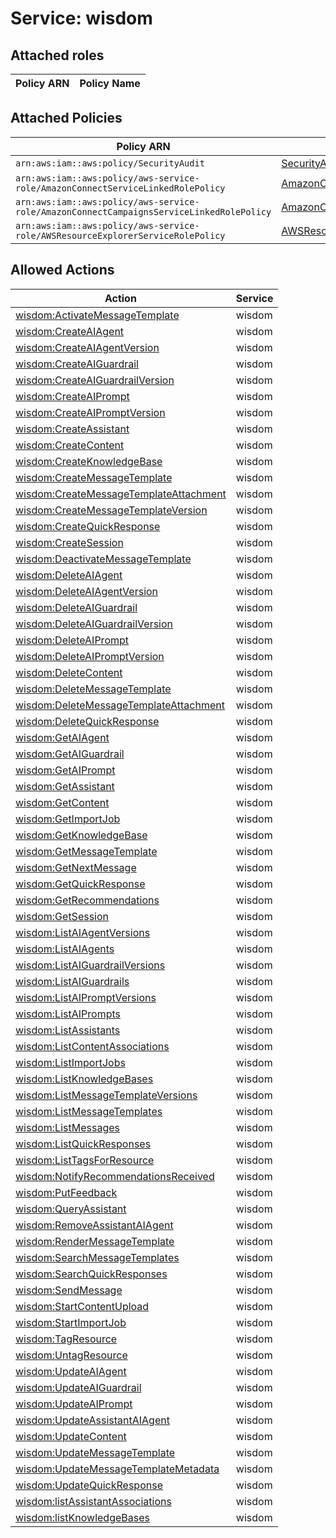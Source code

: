 # Service: wisdom

## Attached roles

| Policy ARN | Policy Name |
|------------|-------------|
## Attached Policies

| Policy ARN | Policy Name |
|------------|-------------|
| `arn:aws:iam::aws:policy/SecurityAudit` | [SecurityAudit](../policies.md#securityaudit) |
| `arn:aws:iam::aws:policy/aws-service-role/AmazonConnectServiceLinkedRolePolicy` | [AmazonConnectServiceLinkedRolePolicy](../policies.md#amazonconnectservicelinkedrolepolicy) |
| `arn:aws:iam::aws:policy/aws-service-role/AmazonConnectCampaignsServiceLinkedRolePolicy` | [AmazonConnectCampaignsServiceLinkedRolePolicy](../policies.md#amazonconnectcampaignsservicelinkedrolepolicy) |
| `arn:aws:iam::aws:policy/aws-service-role/AWSResourceExplorerServiceRolePolicy` | [AWSResourceExplorerServiceRolePolicy](../policies.md#awsresourceexplorerservicerolepolicy) |

## Allowed Actions

| Action | Service |
|--------|---------|
| [wisdom:ActivateMessageTemplate](../actions.md#wisdom:activatemessagetemplate) | wisdom |
| [wisdom:CreateAIAgent](../actions.md#wisdom:createaiagent) | wisdom |
| [wisdom:CreateAIAgentVersion](../actions.md#wisdom:createaiagentversion) | wisdom |
| [wisdom:CreateAIGuardrail](../actions.md#wisdom:createaiguardrail) | wisdom |
| [wisdom:CreateAIGuardrailVersion](../actions.md#wisdom:createaiguardrailversion) | wisdom |
| [wisdom:CreateAIPrompt](../actions.md#wisdom:createaiprompt) | wisdom |
| [wisdom:CreateAIPromptVersion](../actions.md#wisdom:createaipromptversion) | wisdom |
| [wisdom:CreateAssistant](../actions.md#wisdom:createassistant) | wisdom |
| [wisdom:CreateContent](../actions.md#wisdom:createcontent) | wisdom |
| [wisdom:CreateKnowledgeBase](../actions.md#wisdom:createknowledgebase) | wisdom |
| [wisdom:CreateMessageTemplate](../actions.md#wisdom:createmessagetemplate) | wisdom |
| [wisdom:CreateMessageTemplateAttachment](../actions.md#wisdom:createmessagetemplateattachment) | wisdom |
| [wisdom:CreateMessageTemplateVersion](../actions.md#wisdom:createmessagetemplateversion) | wisdom |
| [wisdom:CreateQuickResponse](../actions.md#wisdom:createquickresponse) | wisdom |
| [wisdom:CreateSession](../actions.md#wisdom:createsession) | wisdom |
| [wisdom:DeactivateMessageTemplate](../actions.md#wisdom:deactivatemessagetemplate) | wisdom |
| [wisdom:DeleteAIAgent](../actions.md#wisdom:deleteaiagent) | wisdom |
| [wisdom:DeleteAIAgentVersion](../actions.md#wisdom:deleteaiagentversion) | wisdom |
| [wisdom:DeleteAIGuardrail](../actions.md#wisdom:deleteaiguardrail) | wisdom |
| [wisdom:DeleteAIGuardrailVersion](../actions.md#wisdom:deleteaiguardrailversion) | wisdom |
| [wisdom:DeleteAIPrompt](../actions.md#wisdom:deleteaiprompt) | wisdom |
| [wisdom:DeleteAIPromptVersion](../actions.md#wisdom:deleteaipromptversion) | wisdom |
| [wisdom:DeleteContent](../actions.md#wisdom:deletecontent) | wisdom |
| [wisdom:DeleteMessageTemplate](../actions.md#wisdom:deletemessagetemplate) | wisdom |
| [wisdom:DeleteMessageTemplateAttachment](../actions.md#wisdom:deletemessagetemplateattachment) | wisdom |
| [wisdom:DeleteQuickResponse](../actions.md#wisdom:deletequickresponse) | wisdom |
| [wisdom:GetAIAgent](../actions.md#wisdom:getaiagent) | wisdom |
| [wisdom:GetAIGuardrail](../actions.md#wisdom:getaiguardrail) | wisdom |
| [wisdom:GetAIPrompt](../actions.md#wisdom:getaiprompt) | wisdom |
| [wisdom:GetAssistant](../actions.md#wisdom:getassistant) | wisdom |
| [wisdom:GetContent](../actions.md#wisdom:getcontent) | wisdom |
| [wisdom:GetImportJob](../actions.md#wisdom:getimportjob) | wisdom |
| [wisdom:GetKnowledgeBase](../actions.md#wisdom:getknowledgebase) | wisdom |
| [wisdom:GetMessageTemplate](../actions.md#wisdom:getmessagetemplate) | wisdom |
| [wisdom:GetNextMessage](../actions.md#wisdom:getnextmessage) | wisdom |
| [wisdom:GetQuickResponse](../actions.md#wisdom:getquickresponse) | wisdom |
| [wisdom:GetRecommendations](../actions.md#wisdom:getrecommendations) | wisdom |
| [wisdom:GetSession](../actions.md#wisdom:getsession) | wisdom |
| [wisdom:ListAIAgentVersions](../actions.md#wisdom:listaiagentversions) | wisdom |
| [wisdom:ListAIAgents](../actions.md#wisdom:listaiagents) | wisdom |
| [wisdom:ListAIGuardrailVersions](../actions.md#wisdom:listaiguardrailversions) | wisdom |
| [wisdom:ListAIGuardrails](../actions.md#wisdom:listaiguardrails) | wisdom |
| [wisdom:ListAIPromptVersions](../actions.md#wisdom:listaipromptversions) | wisdom |
| [wisdom:ListAIPrompts](../actions.md#wisdom:listaiprompts) | wisdom |
| [wisdom:ListAssistants](../actions.md#wisdom:listassistants) | wisdom |
| [wisdom:ListContentAssociations](../actions.md#wisdom:listcontentassociations) | wisdom |
| [wisdom:ListImportJobs](../actions.md#wisdom:listimportjobs) | wisdom |
| [wisdom:ListKnowledgeBases](../actions.md#wisdom:listknowledgebases) | wisdom |
| [wisdom:ListMessageTemplateVersions](../actions.md#wisdom:listmessagetemplateversions) | wisdom |
| [wisdom:ListMessageTemplates](../actions.md#wisdom:listmessagetemplates) | wisdom |
| [wisdom:ListMessages](../actions.md#wisdom:listmessages) | wisdom |
| [wisdom:ListQuickResponses](../actions.md#wisdom:listquickresponses) | wisdom |
| [wisdom:ListTagsForResource](../actions.md#wisdom:listtagsforresource) | wisdom |
| [wisdom:NotifyRecommendationsReceived](../actions.md#wisdom:notifyrecommendationsreceived) | wisdom |
| [wisdom:PutFeedback](../actions.md#wisdom:putfeedback) | wisdom |
| [wisdom:QueryAssistant](../actions.md#wisdom:queryassistant) | wisdom |
| [wisdom:RemoveAssistantAIAgent](../actions.md#wisdom:removeassistantaiagent) | wisdom |
| [wisdom:RenderMessageTemplate](../actions.md#wisdom:rendermessagetemplate) | wisdom |
| [wisdom:SearchMessageTemplates](../actions.md#wisdom:searchmessagetemplates) | wisdom |
| [wisdom:SearchQuickResponses](../actions.md#wisdom:searchquickresponses) | wisdom |
| [wisdom:SendMessage](../actions.md#wisdom:sendmessage) | wisdom |
| [wisdom:StartContentUpload](../actions.md#wisdom:startcontentupload) | wisdom |
| [wisdom:StartImportJob](../actions.md#wisdom:startimportjob) | wisdom |
| [wisdom:TagResource](../actions.md#wisdom:tagresource) | wisdom |
| [wisdom:UntagResource](../actions.md#wisdom:untagresource) | wisdom |
| [wisdom:UpdateAIAgent](../actions.md#wisdom:updateaiagent) | wisdom |
| [wisdom:UpdateAIGuardrail](../actions.md#wisdom:updateaiguardrail) | wisdom |
| [wisdom:UpdateAIPrompt](../actions.md#wisdom:updateaiprompt) | wisdom |
| [wisdom:UpdateAssistantAIAgent](../actions.md#wisdom:updateassistantaiagent) | wisdom |
| [wisdom:UpdateContent](../actions.md#wisdom:updatecontent) | wisdom |
| [wisdom:UpdateMessageTemplate](../actions.md#wisdom:updatemessagetemplate) | wisdom |
| [wisdom:UpdateMessageTemplateMetadata](../actions.md#wisdom:updatemessagetemplatemetadata) | wisdom |
| [wisdom:UpdateQuickResponse](../actions.md#wisdom:updatequickresponse) | wisdom |
| [wisdom:listAssistantAssociations](../actions.md#wisdom:listassistantassociations) | wisdom |
| [wisdom:listKnowledgeBases](../actions.md#wisdom:listknowledgebases) | wisdom |